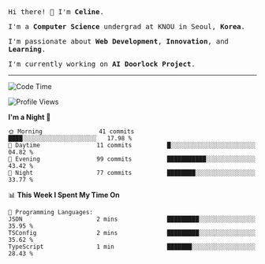 <p><samp>Hi there! 👋 I'm <b>Celine</b>.</samp></p>
<p><samp>I'm a <b>Computer Science</b> undergrad at KNOU in Seoul, <b>Korea</b>.</samp></p>
<p><samp>I'm passionate about <b>Web Development</b>, <b>Innovation</b>, and <b>Learning</b>.</samp></p>
<p><samp>I'm currently working on <b>AI Doorlock Project</b>.</samp></p>
<hr>

<!--START_SECTION:celine-->
![Code Time](http://img.shields.io/badge/Code%20Time-54%20hrs%2035%20mins-blue)

![Profile Views](http://img.shields.io/badge/Profile%20Views-2-blue)

**I'm a Night 🦉** 

```text
🌞 Morning                41 commits          ████░░░░░░░░░░░░░░░░░░░░░   17.98 % 
🌆 Daytime                11 commits          █░░░░░░░░░░░░░░░░░░░░░░░░   04.82 % 
🌃 Evening                99 commits          ███████████░░░░░░░░░░░░░░   43.42 % 
🌙 Night                  77 commits          ████████░░░░░░░░░░░░░░░░░   33.77 % 
```


📊 **This Week I Spent My Time On** 

```text
💬 Programming Languages: 
JSON                     2 mins              █████████░░░░░░░░░░░░░░░░   35.95 % 
TSConfig                 2 mins              █████████░░░░░░░░░░░░░░░░   35.62 % 
TypeScript               1 min               ███████░░░░░░░░░░░░░░░░░░   28.43 % 
```


<!--END_SECTION:celine-->
